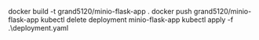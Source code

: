 docker build -t grand5120/minio-flask-app .
docker push grand5120/minio-flask-app
kubectl delete deployment minio-flask-app
kubectl apply -f .\deployment.yaml